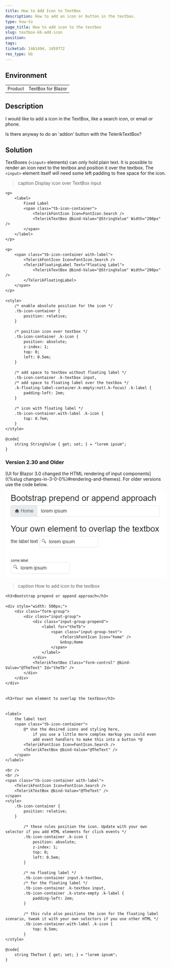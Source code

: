 ```yaml
---
title: How to Add Icon to TextBox
description: How to add an icon or button in the textbox.
type: how-to
page_title: How to add icon to the textbox
slug: textbox-kb-add-icon
position: 
tags: 
ticketid: 1461494, 1459772
res_type: kb
---
```


## Environment
<table>
	<tbody>
		<tr>
			<td>Product</td>
			<td>TextBox for Blazor</td>
		</tr>
	</tbody>
</table>


## Description

I would like to add a icon in the TextBox, like a search icon, or email or phone. 

Is there anyway to do an 'addon' button with the TelerikTextBox?

## Solution

TextBoxes (`<input>` elements) can only hold plain text. It is possible to render an icon next to the textbox and position it over the textbox. The `<input>` element itself will need some left padding to free space for the icon.

>caption Display icon over TextBox input

````CSHTML
<p>
    <label>
        Fixed Label
        <span class="tb-icon-container">
            <TelerikFontIcon Icon=FontIcon.Search />
            <TelerikTextBox @bind-Value="@StringValue" Width="200px" />
        </span>
    </label>
</p>

<p>
    <span class="tb-icon-container with-label">
        <TelerikFontIcon Icon=FontIcon.Search />
        <TelerikFloatingLabel Text="Floating Label">
            <TelerikTextBox @bind-Value="@StringValue" Width="200px" />
        </TelerikFloatingLabel>
    </span>
</p>

<style>
    /* enable absolute position for the icon */
    .tb-icon-container {
        position: relative;
    }

    /* position icon over textbox */
    .tb-icon-container .k-icon {
        position: absolute;
        z-index: 1;
        top: 0;
        left: 0.5em;
    }

    /* add space to textbox without floating label */
    .tb-icon-container .k-textbox input,
    /* add space to floating label over the textbox */
    .k-floating-label-container.k-empty:not(.k-focus) .k-label {
        padding-left: 2em;
    }

    /* icon with floating label */
    .tb-icon-container.with-label .k-icon {
        top: 0.7em;
    }
</style>

@code{
    string StringValue { get; set; } = "lorem ipsum";
}
````

### Version 2.30 and Older

[UI for Blazor 3.0 changed the HTML rendering of input components]({%slug changes-in-3-0-0%}#rendering-and-themes). For older versions use the code below.

![add icon to the textbox - result](images/textbox-icon-example.png)

>caption How to add icon to the textbox

````CSHTML
<h3>Bootstrap prepend or append approach</h3>

<div style="width: 500px;">
    <div class="form-group">
        <div class="input-group">
            <div class="input-group-prepend">
                <label for="theTb">
                    <span class="input-group-text">
                        <TelerikFontIcon Icon="home" />
                        &nbsp;Home
                    </span>
                </label>
            </div>
            <TelerikTextBox Class="form-control" @bind-Value="@TheText" Id="theTb" />
        </div>
    </div>
</div>


<h3>Your own element to overlap the textbox</h3>


<label>
    the label text
    <span class="tb-icon-container">
        @* Use the desired icons and styling here, 
            if you use a little more complex markup you could even 
            add event handlers to make this into a button *@
        <TelerikFontIcon Icon=FontIcon.Search />
        <TelerikTextBox @bind-Value="@TheText" />
    </span>
</label>

<br />
<br />
<span class="tb-icon-container with-label">
    <TelerikFontIcon Icon=FontIcon.Search />
    <TelerikTextBox @bind-Value="@TheText" />
</span>
<style>
    .tb-icon-container {
        position: relative;
    }

        /* these rules position the icon. Update with your own selector if you add HTML elements for click events */
        .tb-icon-container .k-icon {
            position: absolute;
            z-index: 1;
            top: 0;
            left: 0.5em;
        }

        /* no floating label */
        .tb-icon-container input.k-textbox,
        /* for the floating label */
        .tb-icon-container .k-textbox input,
        .tb-icon-container .k-state-empty .k-label {
            padding-left: 2em;
        }

        /* this rule also positions the icon for the floating label scenario, tweak it with your own selectors if you use other HTML */
        .tb-icon-container.with-label .k-icon {
            top: 0.5em;
        }
</style>

@code{
    string TheText { get; set; } = "lorem ipsum";
}
````
